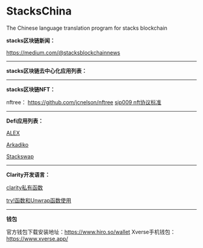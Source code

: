 # StacksChina
The Chinese language translation program for stacks blockchain




**stacks区块链新闻：**

https://medium.com/@stacksblockchainnews


* * *

**stacks区块链去中心化应用列表：**


* * *


**stacks区块链NFT：**

nftree： https://github.com/jcnelson/nftree
[sip009 nft协议标准](https://github.com/Miahelloworld/StacksChina/blob/main/tutorials/clarity/sip009%20nft%E5%8D%8F%E8%AE%AE%E6%A0%87%E5%87%86.md)


* * *


**Defi应用列表：**

[ALEX](https://app.alexlab.co/) 

[Arkadiko](https://arkadiko.finance/) 

[Stackswap](https://app.stackswap.org/)  


* * *


**Clarity开发语言：**

[clarity私有函数](https://github.com/Miahelloworld/StacksChina/blob/main/tutorials/clarity/clarity%E7%A7%81%E6%9C%89%E5%87%BD%E6%95%B0.md)

[try!函数和Unwrap函数使用](https://github.com/Miahelloworld/StacksChina/blob/main/tutorials/clarity/try!%E5%87%BD%E6%95%B0%E5%92%8CUnwrap%E5%87%BD%E6%95%B0%E4%BD%BF%E7%94%A8.md)



* * *

**钱包**

官方钱包下载安装地址：https://www.hiro.so/wallet
Xverse手机钱包：https://www.xverse.app/
